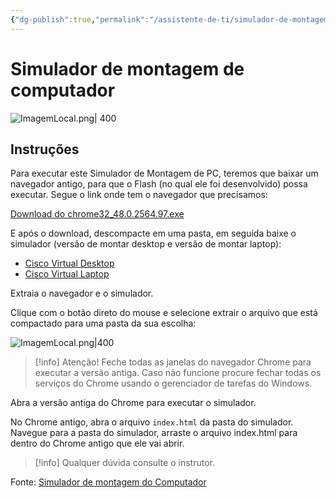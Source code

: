 ```yaml
---
{"dg-publish":true,"permalink":"/assistente-de-ti/simulador-de-montagem/","title":"Simulador de montagem","metatags":{"description":"Simulando a montagem de computadores"},"tags":["Aulas","Assistente-de-TI","Senac"],"noteIcon":2,"updated":"2025-05-01T08:25:06.093-03:00"}
---
```



# Simulador de montagem de computador

![ImagemLocal.png| 400](https://sway.cloud.microsoft/s/UEui1GjwEgTs9dfY/images/FgeyBf08LoDyvy?quality=1074&allowAnimation=true)

## Instruções

Para executar este Simulador de Montagem de PC, teremos que baixar um navegador antigo, para que o Flash (no qual ele foi desenvolvido) possa executar. Segue o link onde tem o navegador que precisamos:

[Download do chrome32_48.0.2564.97.exe](https://www.slimjet.com/chrome/download-chrome.php?file=win%2Fchrome32_48.0.2564.97.exe)

E após o download, descompacte em uma pasta, em seguida baixe o simulador (versão de montar desktop e versão de montar laptop):

- [Cisco Virtual Desktop](https://archive.org/details/cisco-it-essentials-virtual-desktop)
- [Cisco Virtual Laptop](https://archive.org/details/laptop_202008)



Extraia o navegador e o simulador.

Clique com o botão direto do mouse e selecione extrair o arquivo que está compactado para uma pasta da sua escolha:

![ImagemLocal.png|400](https://sway.cloud.microsoft/s/UEui1GjwEgTs9dfY/images/kln0yHqZc8c7n6?quality=360&allowAnimation=true)

>[!info] Atenção! 
>Feche todas as janelas do navegador Chrome para executar a versão antiga.
>Caso não funcione procure fechar todas os serviços do Chrome usando o gerenciador de tarefas do Windows. 

Abra a versão antiga do Chrome para executar o simulador.

No Chrome antigo, abra o arquivo `index.html` da pasta do simulador. Navegue para a pasta do simulador, arraste o arquivo index.html para dentro do Chrome antigo que ele vai abrir.

>[!info] Qualquer dúvida consulte o instrutor.

Fonte: [Simulador de montagem do Computador](https://sway.cloud.microsoft/UEui1GjwEgTs9dfY?ref=Link)
